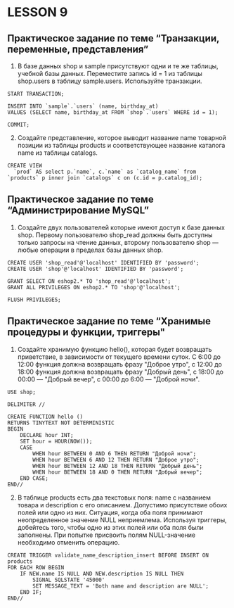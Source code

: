 # LESSON 9
## Практическое задание по теме “Транзакции, переменные, представления”

1) В базе данных shop и sample присутствуют одни и те же таблицы, учебной базы данных. Переместите запись id = 1 из таблицы shop.users в таблицу sample.users. Используйте транзакции.

````
START TRANSACTION;

INSERT INTO `sample`.`users` (name, birthday_at)
VALUES (SELECT name, birthday_at FROM `shop`.`users` WHERE id = 1);

COMMIT;
````

2) Создайте представление, которое выводит название name товарной позиции из таблицы products и соответствующее название каталога name из таблицы catalogs.
````
CREATE VIEW 
  `prod` AS select p.`name`, c.`name` as `catalog_name` from `products` p inner join `catalogs` c on (c.id = p.catalog_id);
````
  
## Практическое задание по теме “Администрирование MySQL”
1) Создайте двух пользователей которые имеют доступ к базе данных shop. Первому пользователю shop_read должны быть доступны только запросы на чтение данных, второму пользователю shop — любые операции в пределах базы данных shop.

````
CREATE USER 'shop_read'@'localhost' IDENTIFIED BY 'password';
CREATE USER 'shop'@'localhost' IDENTIFIED BY 'password';

GRANT SELECT ON eshop2.* TO 'shop_read'@'localhost';
GRANT ALL PRIVILEGES ON eshop2.* TO 'shop'@'localhost';

FLUSH PRIVILEGES;
````

## Практическое задание по теме “Хранимые процедуры и функции, триггеры"
1) Создайте хранимую функцию hello(), которая будет возвращать приветствие, в зависимости от текущего времени суток. С 6:00 до 12:00 функция должна возвращать фразу "Доброе утро", с 12:00 до 18:00 функция должна возвращать фразу "Добрый день", с 18:00 до 00:00 — "Добрый вечер", с 00:00 до 6:00 — "Доброй ночи".

````
USE shop;

DELIMITER //

CREATE FUNCTION hello ()
RETURNS TINYTEXT NOT DETERMINISTIC
BEGIN
	DECLARE hour INT;
	SET hour = HOUR(NOW());
	CASE
		WHEN hour BETWEEN 0 AND 6 THEN RETURN "Доброй ночи";
		WHEN hour BETWEEN 6 AND 12 THEN RETURN "Доброе утро";
		WHEN hour BETWEEN 12 AND 18 THEN RETURN "Добрый день";
		WHEN hour BETWEEN 18 AND 0 THEN RETURN "Добрый вечер";
	END CASE;
END//
````

2) В таблице products есть два текстовых поля: name с названием товара и description с его описанием. Допустимо присутствие обоих полей или одно из них. Ситуация, когда оба поля принимают неопределенное значение NULL неприемлема. Используя триггеры, добейтесь того, чтобы одно из этих полей или оба поля были заполнены. При попытке присвоить полям NULL-значение необходимо отменить операцию.

````
CREATE TRIGGER validate_name_description_insert BEFORE INSERT ON products
FOR EACH ROW BEGIN
	IF NEW.name IS NULL AND NEW.description IS NULL THEN
		SIGNAL SQLSTATE '45000'
		SET MESSAGE_TEXT = 'Both name and description are NULL';
	END IF;
END//
````
